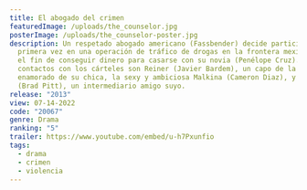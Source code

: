 ```yaml
---
title: El abogado del crimen
featuredImage: /uploads/the_counselor.jpg
posterImage: /uploads/the_counselor-poster.jpg
description: Un respetado abogado americano (Fassbender) decide participar por
  primera vez en una operación de tráfico de drogas en la frontera mexicana con
  el fin de conseguir dinero para casarse con su novia (Penélope Cruz). Sus
  contactos con los cárteles son Reiner (Javier Bardem), un capo de la droga muy
  enamorado de su chica, la sexy y ambiciosa Malkina (Cameron Diaz), y Westray
  (Brad Pitt), un intermediario amigo suyo.
release: "2013"
view: 07-14-2022
code: "20067"
genre: Drama
ranking: "5"
trailer: https://www.youtube.com/embed/u-h7Pxunfio
tags:
  - drama
  - crimen
  - violencia
---
```

